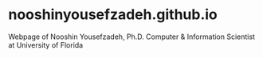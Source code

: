# nooshinyousefzadeh.github.io
Webpage of Nooshin Yousefzadeh, Ph.D. Computer &amp; Information Scientist at University of Florida
